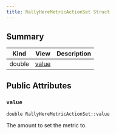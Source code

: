 ```yaml
---
title: RallyHereMetricActionSet Struct
---
```



## Summary
| Kind | View | Description |
|------|------|-------------|
|double|[value](/game-host-adapter/structrallyheremetricactionset/#structRallyHereMetricActionSet_1a3bf2e16e09d492c11db4d5a8e12714ea)||
## Public Attributes



### `value` <a id="structRallyHereMetricActionSet_1a3bf2e16e09d492c11db4d5a8e12714ea"></a>

`double RallyHereMetricActionSet::value`



The amount to set the metric to. 





